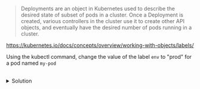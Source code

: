 > Deployments are an object in Kubernetes used to describe the desired state of subset of pods in a cluster. Once a
> Deployment is created, various controllers in the cluster use it to create other API objects, and eventually have the
> desired number of pods running in a cluster.

https://kubernetes.io/docs/concepts/overview/working-with-objects/labels/

Using the kubectl command, change the value of the label `env` to "prod" for a pod named `my-pod`

<br>
<details><summary>Solution</summary>
<br>

```plain
kubectl label pods my-pod env=prod
```{{exec}}

</details>
